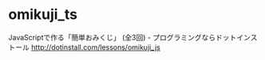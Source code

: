 omikuji_ts
==========

JavaScriptで作る「簡単おみくじ」 (全3回) - プログラミングならドットインストール http://dotinstall.com/lessons/omikuji_js
